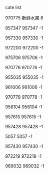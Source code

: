 cate list

970775 新鲜水果 8

957347 957347 -1

957330 957330 -1

972200 972200 -1

975706 975706 -1

970776 970776 -1

955035 955035 -1

961006 961006 -1

970778 970778 -1

958104 958104 -1

957615 957615 -1

957428 957428 -1

5057 5057 -1

957430 957430 -1

972219 972219 -1

969032 969032 -1

